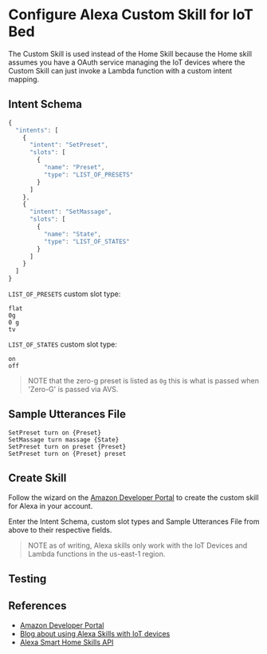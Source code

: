 # Configure Alexa Custom Skill for IoT Bed

The Custom Skill is used instead of the Home Skill because the Home skill assumes you have a OAuth service managing the IoT devices where the Custom Skill can just invoke a Lambda function with a custom intent mapping.

## Intent Schema

```js
{
  "intents": [
    {
      "intent": "SetPreset",
      "slots": [
        {
          "name": "Preset",
          "type": "LIST_OF_PRESETS"
        }
      ]
    },
    {
      "intent": "SetMassage",
      "slots": [
        {
          "name": "State",
          "type": "LIST_OF_STATES"
        }
      ]
    }
  ]
}
```

`LIST_OF_PRESETS` custom slot type:

```
flat
0g
0 g
tv
```

`LIST_OF_STATES` custom slot type:

```
on
off
```

> NOTE that the zero-g preset is listed as `0g` this is what is passed when 'Zero-G' is passed via AVS.

## Sample Utterances File

```
SetPreset turn on {Preset}
SetMassage turn massage {State}
SetPreset turn on preset {Preset}
SetPreset turn on {Preset} preset
```

## Create Skill

Follow the wizard on the [Amazon Developer Portal](https://developer.amazon.com/edw/home.html) to create the custom skill for Alexa in your account.

Enter the Intent Schema, custom slot types and Sample Utterances File from above to their respective fields.

> NOTE as of writing, Alexa skills only work with the IoT Devices and Lambda functions in the us-east-1 region.

## Testing

## References

- [Amazon Developer Portal](https://developer.amazon.com/edw/home.html)
- [Blog about using Alexa Skills with IoT devices](https://developer.amazon.com/public/community/post/Tx3828JHC7O9GZ9/Using-Alexa-Skills-Kit-and-AWS-IoT-to-Voice-Control-Connected-Devices)
- [Alexa Smart Home Skills API](https://developer.amazon.com/public/solutions/alexa/alexa-skills-kit/docs/smart-home-skill-api-reference)
